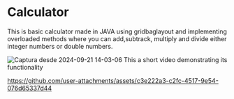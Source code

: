 # Calculator
This is basic calculator made in JAVA using gridbaglayout and implementing overloaded methods where you can add,subtrack, multiply and divide either integer numbers or double numbers.

![Captura desde 2024-09-21 14-03-06](https://github.com/user-attachments/assets/25453cf0-9025-4e68-af17-32c63978ac1e)
This a short video demonstrating its functionality


https://github.com/user-attachments/assets/c3e222a3-c2fc-4517-9e54-076d65337d44

